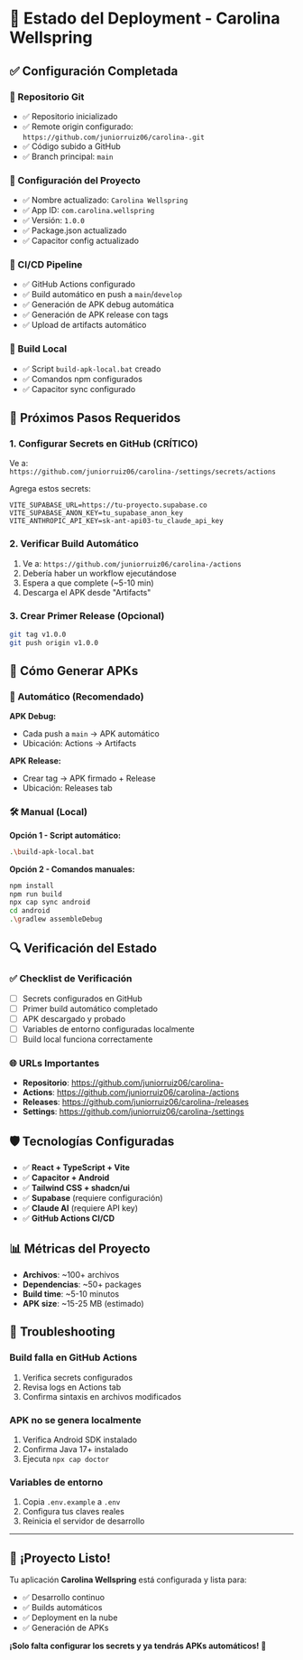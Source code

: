 # 🚀 Estado del Deployment - Carolina Wellspring

## ✅ Configuración Completada

### 📁 Repositorio Git
- ✅ Repositorio inicializado
- ✅ Remote origin configurado: `https://github.com/juniorruiz06/carolina-.git`
- ✅ Código subido a GitHub
- ✅ Branch principal: `main`

### 🔧 Configuración del Proyecto
- ✅ Nombre actualizado: `Carolina Wellspring`
- ✅ App ID: `com.carolina.wellspring`
- ✅ Versión: `1.0.0`
- ✅ Package.json actualizado
- ✅ Capacitor config actualizado

### 🤖 CI/CD Pipeline
- ✅ GitHub Actions configurado
- ✅ Build automático en push a `main`/`develop`
- ✅ Generación de APK debug automática
- ✅ Generación de APK release con tags
- ✅ Upload de artifacts automático

### 📱 Build Local
- ✅ Script `build-apk-local.bat` creado
- ✅ Comandos npm configurados
- ✅ Capacitor sync configurado

## 🎯 Próximos Pasos Requeridos

### 1. Configurar Secrets en GitHub (CRÍTICO)

Ve a: `https://github.com/juniorruiz06/carolina-/settings/secrets/actions`

Agrega estos secrets:

```
VITE_SUPABASE_URL=https://tu-proyecto.supabase.co
VITE_SUPABASE_ANON_KEY=tu_supabase_anon_key
VITE_ANTHROPIC_API_KEY=sk-ant-api03-tu_claude_api_key
```

### 2. Verificar Build Automático

1. Ve a: `https://github.com/juniorruiz06/carolina-/actions`
2. Debería haber un workflow ejecutándose
3. Espera a que complete (~5-10 min)
4. Descarga el APK desde "Artifacts"

### 3. Crear Primer Release (Opcional)

```bash
git tag v1.0.0
git push origin v1.0.0
```

## 📱 Cómo Generar APKs

### 🔄 Automático (Recomendado)

**APK Debug:**
- Cada push a `main` → APK automático
- Ubicación: Actions → Artifacts

**APK Release:**
- Crear tag → APK firmado + Release
- Ubicación: Releases tab

### 🛠️ Manual (Local)

**Opción 1 - Script automático:**
```bash
.\build-apk-local.bat
```

**Opción 2 - Comandos manuales:**
```bash
npm install
npm run build
npx cap sync android
cd android
.\gradlew assembleDebug
```

## 🔍 Verificación del Estado

### ✅ Checklist de Verificación

- [ ] Secrets configurados en GitHub
- [ ] Primer build automático completado
- [ ] APK descargado y probado
- [ ] Variables de entorno configuradas localmente
- [ ] Build local funciona correctamente

### 🌐 URLs Importantes

- **Repositorio**: https://github.com/juniorruiz06/carolina-
- **Actions**: https://github.com/juniorruiz06/carolina-/actions
- **Releases**: https://github.com/juniorruiz06/carolina-/releases
- **Settings**: https://github.com/juniorruiz06/carolina-/settings

## 🛡️ Tecnologías Configuradas

- ✅ **React + TypeScript + Vite**
- ✅ **Capacitor + Android**
- ✅ **Tailwind CSS + shadcn/ui**
- ✅ **Supabase** (requiere configuración)
- ✅ **Claude AI** (requiere API key)
- ✅ **GitHub Actions CI/CD**

## 📊 Métricas del Proyecto

- **Archivos**: ~100+ archivos
- **Dependencias**: ~50+ packages
- **Build time**: ~5-10 minutos
- **APK size**: ~15-25 MB (estimado)

## 🚨 Troubleshooting

### Build falla en GitHub Actions
1. Verifica secrets configurados
2. Revisa logs en Actions tab
3. Confirma sintaxis en archivos modificados

### APK no se genera localmente
1. Verifica Android SDK instalado
2. Confirma Java 17+ instalado
3. Ejecuta `npx cap doctor`

### Variables de entorno
1. Copia `.env.example` a `.env`
2. Configura tus claves reales
3. Reinicia el servidor de desarrollo

---

## 🎉 ¡Proyecto Listo!

Tu aplicación **Carolina Wellspring** está configurada y lista para:

- ✅ Desarrollo continuo
- ✅ Builds automáticos
- ✅ Deployment en la nube
- ✅ Generación de APKs

**¡Solo falta configurar los secrets y ya tendrás APKs automáticos! 🚀**